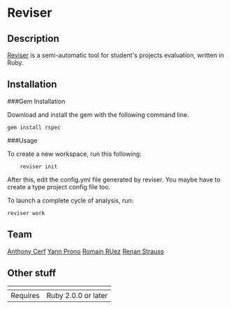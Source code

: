 Reviser
====================

Description
---------------
[Reviser](https://rubygems.org/gems/reviser) is a semi-automatic tool for student's projects evaluation, written in Ruby.

Installation
---------------

###Gem Installation

Download and install the gem with the following command line.

	gem install rspec


###Usage

To create a new workspace, run this following: 

		reviser init
After this, edit the config.yml file generated by reviser. You maybe have to create a type project config file too.

To launch a complete cycle of analysis, run:

	reviser work

Team
----
[Anthony Cerf]()
[Yann Prono](https://github.com/mcdostone)
[Romain RUez]()
[Renan Strauss](https://github.com/renan-)


Other stuff
-------------

| <!--- hello --> 	|   	<!--- hello -->			 |
| ------------- | ------------------------------ |
| Requires      | Ruby 2.0.0 or later	 	 |